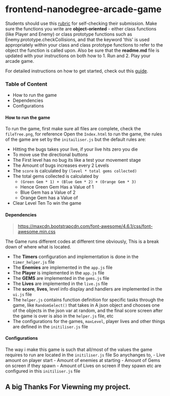 frontend-nanodegree-arcade-game
===============================

Students should use this [rubric](https://review.udacity.com/#!/projects/2696458597/rubric) for self-checking their submission. Make sure the functions you write are **object-oriented** - either class functions (like Player and Enemy) or class prototype functions such as Enemy.prototype.checkCollisions, and that the keyword 'this' is used appropriately within your class and class prototype functions to refer to the object the function is called upon. Also be sure that the **readme.md** file is updated with your instructions on both how to 1. Run and 2. Play your arcade game.

For detailed instructions on how to get started, check out this [guide](https://docs.google.com/document/d/1v01aScPjSWCCWQLIpFqvg3-vXLH2e8_SZQKC8jNO0Dc/pub?embedded=true).

### Table of Content

- How to run the game
- Dependencies
- Configurations

#### How to run the game

To run the game, first make sure all files are complete,
check the `fileTree.png`, for reference
Open the `Index.html` to run the game, the rules of the game are set by the `initailiser.js` but the default rules are:
 - Hitting the bugs takes your live, if your live hits zero you die
 - To move use the directional buttons
 - The First level has no bug its like a test your movement stage
 - The Amount of bugs increases every 2 Levels
 - The `score` is calculated by `(level * total gems collected)`
 - The total gems collected is calculated by 
   - `(Green Gem * 1) + (Blue Gem * 2) + (Orange Gem * 3)`
   - Hence Green Gem Has a Value of 1 
   - Blue Gem has a Value of 2
   - Orange Gem has a Value of 
 - Clear Level Ten To win the game
 
#### Dependencies
 
 > https://maxcdn.bootstrapcdn.com/font-awesome/4.6.1/css/font-awesome.min.css
 
 The Game runs different codes at different time obviously,
 This is a break down of where what is located.
 
 - The __Timers__ configuration and implementation is done in the `timer_helper.js` file
 - The __Enemies__ are implemented in the `app.js` file
 - The __Player__ is implemented in the `app.js` file
 - The __GEMS__ are implemented in the `gems.js` file
 - The __Lives__ are implemented in the `live.js` file
 - The __score__, __lives__, level info display and handlers are implemented in the `ui.js` file
 - The `helper.js` contains function definition for specific tasks through the game, like `RandomSelect()` that takes in A json object and chooses one of the objects in the json var at random, and the final score screen after the game is over is also in the `helper.js` file, etc 
 - The configurations for the games, `maxLevel`, player lives and other things are defined in the `initiliser.js` file
 
 #### Configurations
 
 The way i make this game is such that all/most of the values the game requires to run are located in the `initiliser.js` file
 So anychanges to,
 	- Live amount on player start
	- Amount of enemies at starting
	- Amount of Gems on screen if they spawn
	- Amount of Lives on screen if they spawn
	etc are configured in this `initiliser.js` file
## A big Thanks For Viewning my project.